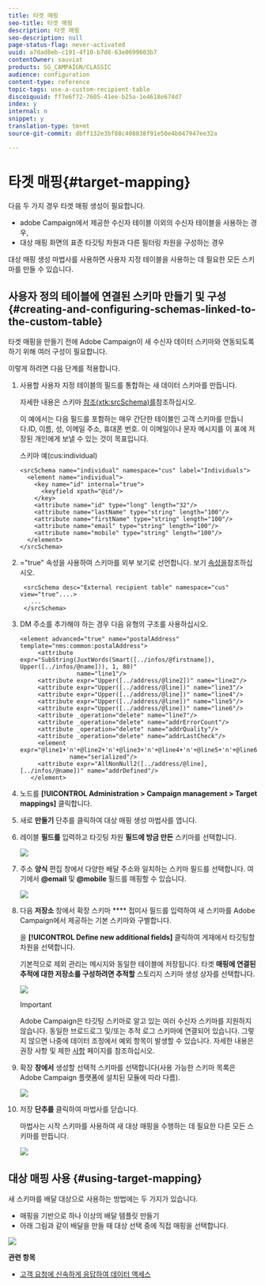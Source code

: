 ```yaml
---
title: 타겟 매핑
seo-title: 타겟 매핑
description: 타겟 매핑
seo-description: null
page-status-flag: never-activated
uuid: a7dad8eb-c191-4f10-b7d8-63e0699603b7
contentOwner: sauviat
products: SG_CAMPAIGN/CLASSIC
audience: configuration
content-type: reference
topic-tags: use-a-custom-recipient-table
discoiquuid: ff7e6f72-7605-41ee-b25a-1e4618e674d7
index: y
internal: n
snippet: y
translation-type: tm+mt
source-git-commit: dbff132e3bf88c408838f91e50e4b047947ee32a

---
```



# 타겟 매핑{#target-mapping}

다음 두 가지 경우 타겟 매핑 생성이 필요합니다.

* adobe Campaign에서 제공한 수신자 테이블 이외의 수신자 테이블을 사용하는 경우,
* 대상 매핑 화면의 표준 타깃팅 차원과 다른 필터링 차원을 구성하는 경우

대상 매핑 생성 마법사를 사용하면 사용자 지정 테이블을 사용하는 데 필요한 모든 스키마를 만들 수 있습니다.

## 사용자 정의 테이블에 연결된 스키마 만들기 및 구성 {#creating-and-configuring-schemas-linked-to-the-custom-table}

타겟 매핑을 만들기 전에 Adobe Campaign이 새 수신자 데이터 스키마와 연동되도록 하기 위해 여러 구성이 필요합니다.

이렇게 하려면 다음 단계를 적용합니다.

1. 사용할 사용자 지정 테이블의 필드를 통합하는 새 데이터 스키마를 만듭니다.

   자세한 내용은 스키마 [참조(xtk:srcSchema)를](../../configuration/using/about-schema-reference.md)참조하십시오.

   이 예에서는 다음 필드를 포함하는 매우 간단한 테이블인 고객 스키마를 만듭니다.ID, 이름, 성, 이메일 주소, 휴대폰 번호. 이 이메일이나 문자 메시지를 이 표에 저장된 개인에게 보낼 수 있는 것이 목표입니다.

   스키마 예(cus:individual)

   ```
   <srcSchema name="individual" namespace="cus" label="Individuals">
     <element name="individual">
       <key name="id" internal="true">
         <keyfield xpath="@id"/>
       </key>
       <attribute name="id" type="long" length="32"/>
       <attribute name="lastName" type="string" length="100"/>
       <attribute name="firstName" type="string" length="100"/>
       <attribute name="email" type="string" length="100"/>
       <attribute name="mobile" type="string" length="100"/>
     </element>
   </srcSchema>
   ```

1. =&quot;true&quot; 속성을 사용하여 스키마를 외부 보기로 선언합니다. 보기 [속성을](../../configuration/using/schema-characteristics.md#the-view-attribute)참조하십시오.

   ```
    <srcSchema desc="External recipient table" namespace="cus" view="true"....>
      ...
    </srcSchema>
   ```

1. DM 주소를 추가해야 하는 경우 다음 유형의 구조를 사용하십시오.

   ```
   <element advanced="true" name="postalAddress" template="nms:common:postalAddress">
        <attribute expr="SubString(JuxtWords(Smart([../infos/@firstname]), Upper([../infos/@name])), 1, 80)"
                   name="line1"/>
        <attribute expr="Upper([../address/@line2])" name="line2"/>
        <attribute expr="Upper([../address/@line])" name="line3"/>
        <attribute expr="Upper([../address/@line])" name="line4"/>
        <attribute expr="Upper([../address/@line])" name="line5"/>
        <attribute expr="Upper([../address/@line])" name="line6"/>
        <attribute _operation="delete" name="line7"/>
        <attribute _operation="delete" name="addrErrorCount"/>
        <attribute _operation="delete" name="addrQuality"/>
        <attribute _operation="delete" name="addrLastCheck"/>
        <element expr="@line1+'n'+@line2+'n'+@line3+'n'+@line4+'n'+@line5+'n'+@line6"
                 name="serialized"/>
        <attribute expr="AllNonNull2([../address/@line], [../infos/@name])" name="addrDefined"/>
      </element>
   ```

1. 노드를 **[!UICONTROL Administration > Campaign management > Target mappings]** 클릭합니다.
1. 새로 **만들기** 단추를 클릭하여 대상 매핑 생성 마법사를 엽니다.
1. 레이블 **필드를** 입력하고 타깃팅 차원 **필드에 방금 만든** 스키마를 선택합니다.

   ![](assets/mapping_diffusion_wizard_1.png)

1. 주소 **양식** 편집 창에서 다양한 배달 주소와 일치하는 스키마 필드를 선택합니다. 여기에서 **@email** 및 **@mobile** 필드를 매핑할 수 있습니다.

   ![](assets/mapping_diffusion_wizard_2.png)

1. 다음 **저장소** 창에서 확장 스키마 **** 접미사 필드를 입력하여 새 스키마를 Adobe Campaign에서 제공하는 기본 스키마와 구별합니다.

   을 **[!UICONTROL Define new additional fields]** 클릭하여 게재에서 타깃팅할 차원을 선택합니다.

   기본적으로 제외 관리는 메시지와 동일한 테이블에 저장됩니다. 타겟 **매핑에 연결된 추적에 대한 저장소를 구성하려면 추적할** 스토리지 스키마 생성 상자를 선택합니다.

   ![](assets/mapping_diffusion_wizard_3.png)

   >[!IMPORTANT]
   >
   >Adobe Campaign은 타깃팅 스키마로 알고 있는 여러 수신자 스키마를 지원하지 않습니다. 동일한 브로드로그 및/또는 추적 로그 스키마에 연결되어 있습니다. 그렇지 않으면 나중에 데이터 조정에서 예외 항목이 발생할 수 있습니다. 자세한 내용은 권장 사항 및 제한 [사항](../../configuration/using/about-custom-recipient-table.md) 페이지를 참조하십시오.

1. 확장 **창에서** 생성할 선택적 스키마를 선택합니다(사용 가능한 스키마 목록은 Adobe Campaign 플랫폼에 설치된 모듈에 따라 다름).

   ![](assets/mapping_diffusion_wizard_4.png)

1. 저장 **단추를** 클릭하여 마법사를 닫습니다.

   마법사는 시작 스키마를 사용하여 새 대상 매핑을 수행하는 데 필요한 다른 모든 스키마를 만듭니다.

   ![](assets/mapping_schema_list.png)

## 대상 매핑 사용 {#using-target-mapping}

새 스키마를 배달 대상으로 사용하는 방법에는 두 가지가 있습니다.

* 매핑을 기반으로 하나 이상의 배달 템플릿 만들기
* 아래 그림과 같이 배달을 만들 때 대상 선택 중에 직접 매핑을 선택합니다.

![](assets/mapping_selection_ciblage.png)

**관련 항목**

* [고객 요청에 신속하게 응답하여 데이터 액세스](https://helpx.adobe.com/campaign/kb/simplifying-campaign-management-acc.html#Quicklyrespondtocustomerrequeststoaccesstheirdata)